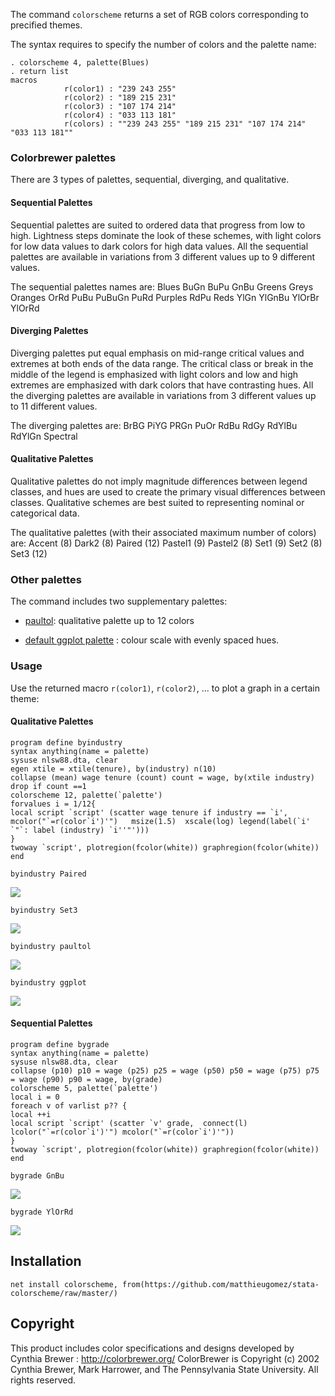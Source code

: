
The command `colorscheme` returns a set of RGB colors corresponding to precified themes.

The syntax requires to specify the number of colors and the palette name: 

```
. colorscheme 4, palette(Blues)
. return list
macros
			r(color1) : "239 243 255"
            r(color2) : "189 215 231"
            r(color3) : "107 174 214"
            r(color4) : "033 113 181"
            r(colors) : ""239 243 255" "189 215 231" "107 174 214" "033 113 181""
```

### Colorbrewer palettes

There are 3 types of palettes, sequential, diverging, and qualitative.



#### Sequential Palettes
Sequential palettes are suited to ordered data that progress from low to high. Lightness steps
dominate the look of these schemes, with light colors for low data values to dark colors for high
data values. All the sequential palettes are available in variations from 3 different values up to 9 different values.

The sequential palettes names are: Blues BuGn BuPu GnBu Greens Greys Oranges OrRd PuBu PuBuGn PuRd Purples RdPu Reds YlGn YlGnBu YlOrBr YlOrRd

#### Diverging Palettes
Diverging palettes put equal emphasis on mid-range critical values and extremes at both ends
of the data range. The critical class or break in the middle of the legend is emphasized with light
colors and low and high extremes are emphasized with dark colors that have contrasting hues. All the diverging palettes are available in variations from 3 different values up to 11 different values.


The diverging palettes are:	BrBG PiYG PRGn PuOr RdBu RdGy RdYlBu RdYlGn Spectral


#### Qualitative Palettes
Qualitative palettes do not imply magnitude differences between legend classes, and hues are
used to create the primary visual differences between classes. Qualitative schemes are best suited
to representing nominal or categorical data. 

The qualitative palettes (with their associated maximum number of colors) are: Accent (8) Dark2 (8) Paired (12) Pastel1 (9) Pastel2 (8) Set1 (9) Set2 (8) Set3 (12)

### Other palettes
The command includes two supplementary palettes:

- [paultol](http://www.sron.nl/~pault/colourschemes.pdf): qualitative palette up to 12 colors

- [default ggplot palette](http://docs.ggplot2.org/0.9.3.1/scale_hue.html) : colour scale with evenly spaced hues. 

### Usage 

Use the returned macro `r(color1)`, `r(color2)`, ... to plot a graph in a certain theme:



#### Qualitative Palettes

```
program define byindustry
syntax anything(name = palette)
sysuse nlsw88.dta, clear
egen xtile = xtile(tenure), by(industry) n(10)
collapse (mean) wage tenure (count) count = wage, by(xtile industry)
drop if count ==1
colorscheme 12, palette(`palette')
forvalues i = 1/12{
local script `script' (scatter wage tenure if industry == `i', mcolor("`=r(color`i')'")   msize(1.5)  xscale(log) legend(label(`i' `"`: label (industry) `i''"')))
}
twoway `script', plotregion(fcolor(white)) graphregion(fcolor(white))
end
```



```
byindustry Paired
```
![](img/paired.jpg)

```
byindustry Set3
```
![](img/set3.jpg)


```
byindustry paultol
```

![](img/paultol.jpg)


```
byindustry ggplot
```
![](img/ggplot.jpg)


#### Sequential Palettes

```
program define bygrade
syntax anything(name = palette)
sysuse nlsw88.dta, clear
collapse (p10) p10 = wage (p25) p25 = wage (p50) p50 = wage (p75) p75 = wage (p90) p90 = wage, by(grade)
colorscheme 5, palette(`palette')
local i = 0
foreach v of varlist p?? {
local ++i
local script `script' (scatter `v' grade,  connect(l) lcolor("`=r(color`i')'") mcolor("`=r(color`i')'"))
}
twoway `script', plotregion(fcolor(white)) graphregion(fcolor(white))
end
```


```
bygrade GnBu
```
![](img/gnbu.jpg)


```
bygrade YlOrRd
```
![](img/ylorrd.jpg)




## Installation

```
net install colorscheme, from(https://github.com/matthieugomez/stata-colorscheme/raw/master/)
```


## Copyright
This product includes color specifications and designs developed by Cynthia Brewer : http://colorbrewer.org/
ColorBrewer is Copyright (c) 2002 Cynthia Brewer, Mark Harrower, and The Pennsylvania State
University. All rights reserved.

